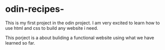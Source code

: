 # odin-recipes-

This is my first project in the odin project. I am very excited to learn how to use html and css to build any website i need. 

This porject is a about buliding a functional website using what we have learned so far.